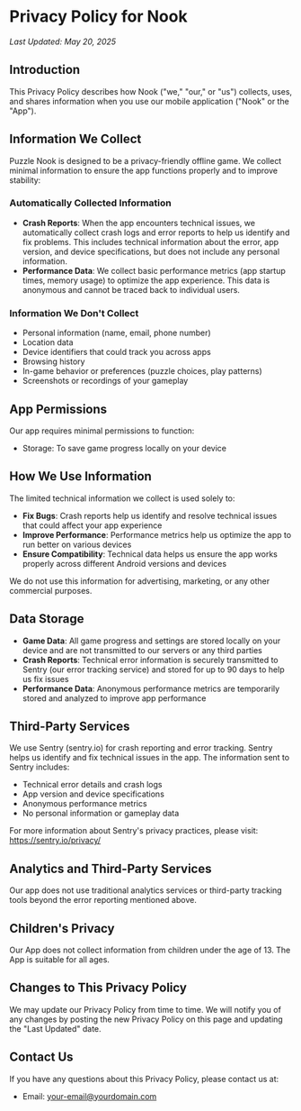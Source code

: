 # Privacy Policy for Nook

*Last Updated: May 20, 2025*

## Introduction

This Privacy Policy describes how Nook ("we," "our," or "us") collects, uses, and shares information when you use our mobile application ("Nook" or the "App").

## Information We Collect

Puzzle Nook is designed to be a privacy-friendly offline game. We collect minimal information to ensure the app functions properly and to improve stability:

### Automatically Collected Information
- **Crash Reports**: When the app encounters technical issues, we automatically collect crash logs and error reports to help us identify and fix problems. This includes technical information about the error, app version, and device specifications, but does not include any personal information.
- **Performance Data**: We collect basic performance metrics (app startup times, memory usage) to optimize the app experience. This data is anonymous and cannot be traced back to individual users.

### Information We Don't Collect
- Personal information (name, email, phone number)
- Location data  
- Device identifiers that could track you across apps
- Browsing history
- In-game behavior or preferences (puzzle choices, play patterns)
- Screenshots or recordings of your gameplay

## App Permissions

Our app requires minimal permissions to function:

- Storage: To save game progress locally on your device

## How We Use Information

The limited technical information we collect is used solely to:

- **Fix Bugs**: Crash reports help us identify and resolve technical issues that could affect your app experience
- **Improve Performance**: Performance metrics help us optimize the app to run better on various devices
- **Ensure Compatibility**: Technical data helps us ensure the app works properly across different Android versions and devices

We do not use this information for advertising, marketing, or any other commercial purposes.

## Data Storage

- **Game Data**: All game progress and settings are stored locally on your device and are not transmitted to our servers or any third parties
- **Crash Reports**: Technical error information is securely transmitted to Sentry (our error tracking service) and stored for up to 90 days to help us fix issues
- **Performance Data**: Anonymous performance metrics are temporarily stored and analyzed to improve app performance

## Third-Party Services

We use Sentry (sentry.io) for crash reporting and error tracking. Sentry helps us identify and fix technical issues in the app. The information sent to Sentry includes:

- Technical error details and crash logs
- App version and device specifications  
- Anonymous performance metrics
- No personal information or gameplay data

For more information about Sentry's privacy practices, please visit: https://sentry.io/privacy/

## Analytics and Third-Party Services

Our app does not use traditional analytics services or third-party tracking tools beyond the error reporting mentioned above.

## Children's Privacy

Our App does not collect information from children under the age of 13. The App is suitable for all ages.

## Changes to This Privacy Policy

We may update our Privacy Policy from time to time. We will notify you of any changes by posting the new Privacy Policy on this page and updating the "Last Updated" date.

## Contact Us

If you have any questions about this Privacy Policy, please contact us at:

- Email: your-email@yourdomain.com
